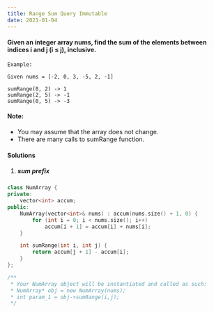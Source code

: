 ```yaml
---
title: Range Sum Query Immutable
date: 2021-01-04
---
```

#### Given an integer array nums, find the sum of the elements between indices i and j (i ≤ j), inclusive.

```
Example:

Given nums = [-2, 0, 3, -5, 2, -1]

sumRange(0, 2) -> 1
sumRange(2, 5) -> -1
sumRange(0, 5) -> -3
```

#### Note:

-    You may assume that the array does not change.
-    There are many calls to sumRange function.

#### Solutions

1. ##### sum prefix

```cpp
class NumArray {
private:
    vector<int> accum;
public:
    NumArray(vector<int>& nums) : accum(nums.size() + 1, 0) {
        for (int i = 0; i < nums.size(); i++)
            accum[i + 1] = accum[i] + nums[i];
    }

    int sumRange(int i, int j) {
        return accum[j + 1] - accum[i];
    }
};

/**
 * Your NumArray object will be instantiated and called as such:
 * NumArray* obj = new NumArray(nums);
 * int param_1 = obj->sumRange(i,j);
 */
```